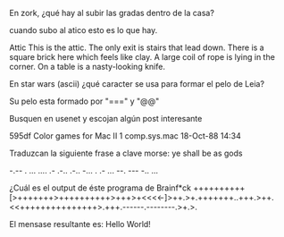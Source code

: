 En zork, ¿qué hay al subir las gradas dentro de la casa? 

cuando subo al atico esto es lo que hay.

Attic
This is the attic. The only exit is stairs that lead down.
There is a square brick here which feels like clay.
A large coil of rope is lying in the corner.
On a table is a nasty-looking knife.



En star wars (ascii) ¿qué caracter se usa para formar el pelo de Leia?

Su pelo esta formado por "===" y "@@"



Busquen en usenet y escojan algún post interesante

595df Color games for Mac II 1 comp.sys.mac         18-Oct-88 14:34



Traduzcan la siguiente frase a clave morse: ye shall be as gods

-.-- .  ... .... .- .-.. .-..  -... .  .- ...  --. --- -.. ...



¿Cuál es el output de éste programa de Brainf*ck
++++++++++[>+++++++>++++++++++>+++>+<<<<-]>++.>+.+++++++..+++.>++.<<+++++++++++++++>.+++.------.--------.>+.>.

El mensase resultante es: Hello World!
